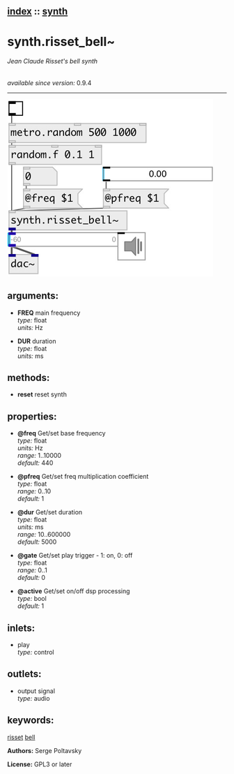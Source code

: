 [index](index.html) :: [synth](category_synth.html)
---

# synth.risset_bell~

###### Jean Claude Risset&#39;s bell synth

*available since version:* 0.9.4

---




[![example](../examples/img/synth.risset_bell~.jpg)](../examples/pd/synth.risset_bell~.pd)



## arguments:

* **FREQ**
main frequency<br>
_type:_ float<br>
_units:_ Hz<br>

* **DUR**
duration<br>
_type:_ float<br>
_units:_ ms<br>



## methods:

* **reset**
reset synth<br>




## properties:

* **@freq** 
Get/set base frequency<br>
_type:_ float<br>
_units:_ Hz<br>
_range:_ 1..10000<br>
_default:_ 440<br>

* **@pfreq** 
Get/set freq multiplication coefficient<br>
_type:_ float<br>
_range:_ 0..10<br>
_default:_ 1<br>

* **@dur** 
Get/set duration<br>
_type:_ float<br>
_units:_ ms<br>
_range:_ 10..600000<br>
_default:_ 5000<br>

* **@gate** 
Get/set play trigger - 1: on, 0: off<br>
_type:_ float<br>
_range:_ 0..1<br>
_default:_ 0<br>

* **@active** 
Get/set on/off dsp processing<br>
_type:_ bool<br>
_default:_ 1<br>



## inlets:

* play<br>
_type:_ control



## outlets:

* output signal<br>
_type:_ audio



## keywords:

[risset](keywords/risset.html)
[bell](keywords/bell.html)






**Authors:** Serge Poltavsky




**License:** GPL3 or later





